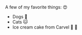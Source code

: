 A few of my favorite things: :heart_eyes:
  * Dogs :dog:
  * Cats :cat:
  * Ice cream cake from Carvel :icecream: :cake:
